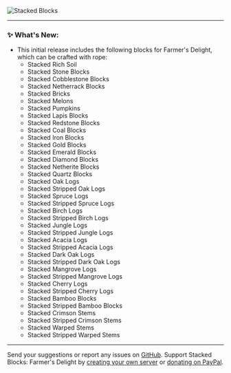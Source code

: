 ![Stacked Blocks](https://i.imgur.com/8hNdx2J.png)

***

### ✨ What's New:

- This initial release includes the following blocks for Farmer's Delight, which can be crafted with rope:
    - Stacked Rich Soil
  - Stacked Stone Blocks
  - Stacked Cobblestone Blocks
  - Stacked Netherrack Blocks
  - Stacked Bricks
  - Stacked Melons
  - Stacked Pumpkins
  - Stacked Lapis Blocks
  - Stacked Redstone Blocks
  - Stacked Coal Blocks
  - Stacked Iron Blocks
  - Stacked Gold Blocks
  - Stacked Emerald Blocks
  - Stacked Diamond Blocks
  - Stacked Netherite Blocks
  - Stacked Quartz Blocks
  - Stacked Oak Logs
  - Stacked Stripped Oak Logs
  - Stacked Spruce Logs
  - Stacked Stripped Spruce Logs
  - Stacked Birch Logs
  - Stacked Stripped Birch Logs
  - Stacked Jungle Logs
  - Stacked Stripped Jungle Logs
  - Stacked Acacia Logs
  - Stacked Stripped Acacia Logs
  - Stacked Dark Oak Logs
  - Stacked Stripped Dark Oak Logs
  - Stacked Mangrove Logs
  - Stacked Stripped Mangrove Logs
  - Stacked Cherry Logs
  - Stacked Stripped Cherry Logs
  - Stacked Bamboo Blocks
  - Stacked Stripped Bamboo Blocks
  - Stacked Crimson Stems
  - Stacked Stripped Crimson Stems
  - Stacked Warped Stems
  - Stacked Stripped Warped Stems

***

Send your suggestions or report any issues on [GitHub](https://github.com/axperty/stackedblocks-farmersdelight/issues/new). Support Stacked Blocks: Farmer's Delight by [creating your own server](https://url-shortener.curseforge.com/RVyce) or [donating on PayPal](https://paypal.me/kevgelhorn). 
